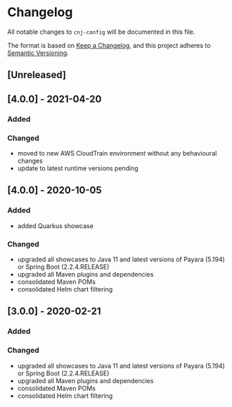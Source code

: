 # Changelog
All notable changes to `cnj-config` will be documented in this file.

The format is based on [Keep a Changelog](https://keepachangelog.com/en/1.0.0/),
and this project adheres to [Semantic Versioning](https://semver.org/spec/v2.0.0.html).

## [Unreleased]

## [4.0.0] - 2021-04-20
### Added
### Changed
- moved to new AWS CloudTrain environment without any behavioural changes
- update to latest runtime versions pending

## [4.0.0] - 2020-10-05
### Added
- added Quarkus showcase
### Changed
- upgraded all showcases to Java 11 and latest versions of Payara (5.194) or Spring Boot (2.2.4.RELEASE)
- upgraded all Maven plugins and dependencies
- consolidated Maven POMs
- consolidated Helm chart filtering

## [3.0.0] - 2020-02-21
### Added
### Changed
- upgraded all showcases to Java 11 and latest versions of Payara (5.194) or Spring Boot (2.2.4.RELEASE)
- upgraded all Maven plugins and dependencies
- consolidated Maven POMs
- consolidated Helm chart filtering

